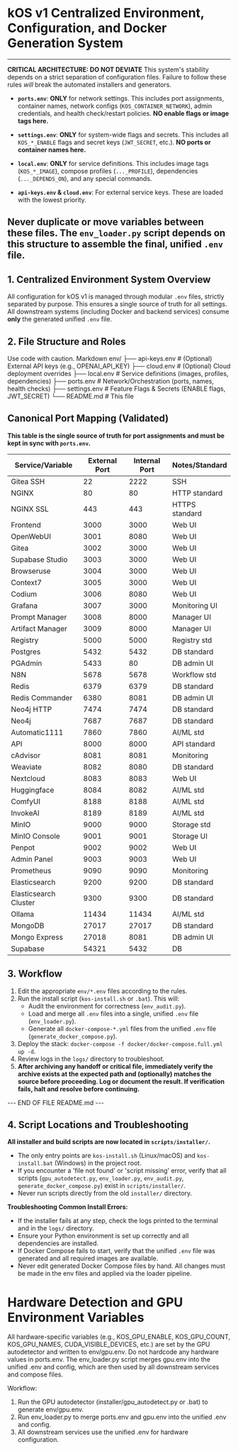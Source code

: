 # kOS v1 Centralized Environment, Configuration, and Docker Generation System

---
**CRITICAL ARCHITECTURE: DO NOT DEVIATE**
This system's stability depends on a strict separation of configuration files. Failure to follow these rules *will* break the automated installers and generators.

- **`ports.env`**: **ONLY** for network settings. This includes port assignments, container names, network configs (`KOS_CONTAINER_NETWORK`), admin credentials, and health check/restart policies. **NO enable flags or image tags here.**

- **`settings.env`**: **ONLY** for system-wide flags and secrets. This includes all `KOS_*_ENABLE` flags and secret keys (`JWT_SECRET`, etc.). **NO ports or container names here.**

- **`local.env`**: **ONLY** for service definitions. This includes image tags (`KOS_*_IMAGE`), compose profiles (`..._PROFILE`), dependencies (`..._DEPENDS_ON`), and any special commands.

- **`api-keys.env` & `cloud.env`**: For external service keys. These are loaded with the lowest priority.

**Never duplicate or move variables between these files.** The `env_loader.py` script depends on this structure to assemble the final, unified `.env` file.
---

## 1. Centralized Environment System Overview

All configuration for kOS v1 is managed through modular `.env` files, strictly separated by purpose. This ensures a single source of truth for all settings. All downstream systems (including Docker and backend services) consume **only** the generated unified `.env` file.

## 2. File Structure and Roles
Use code with caution.
Markdown
env/
├── api-keys.env # (Optional) External API keys (e.g., OPENAI_API_KEY)
├── cloud.env # (Optional) Cloud deployment overrides
├── local.env # Service definitions (images, profiles, dependencies)
├── ports.env # Network/Orchestration (ports, names, health checks)
├── settings.env # Feature Flags & Secrets (ENABLE flags, JWT_SECRET)
└── README.md # This file

## Canonical Port Mapping (Validated)
**This table is the single source of truth for port assignments and must be kept in sync with `ports.env`.**

| Service/Variable         | External Port | Internal Port | Notes/Standard         |
|-------------------------|--------------|--------------|-----------------------|
| Gitea SSH               | 22           | 2222         | SSH                   |
| NGINX                   | 80           | 80           | HTTP standard         |
| NGINX SSL               | 443          | 443          | HTTPS standard        |
| Frontend                | 3000         | 3000         | Web UI                |
| OpenWebUI               | 3001         | 8080         | Web UI                |
| Gitea                   | 3002         | 3000         | Web UI                |
| Supabase Studio         | 3003         | 3000         | Web UI                |
| Browseruse              | 3004         | 3000         | Web UI                |
| Context7                | 3005         | 3000         | Web UI                |
| Codium                  | 3006         | 8080         | Web UI                |
| Grafana                 | 3007         | 3000         | Monitoring UI         |
| Prompt Manager          | 3008         | 8000         | Manager UI            |
| Artifact Manager        | 3009         | 8000         | Manager UI            |
| Registry                | 5000         | 5000         | Registry std          |
| Postgres                | 5432         | 5432         | DB standard           |
| PGAdmin                 | 5433         | 80           | DB admin UI           |
| N8N                     | 5678         | 5678         | Workflow std          |
| Redis                   | 6379         | 6379         | DB standard           |
| Redis Commander         | 6380         | 8081         | DB admin UI           |
| Neo4j HTTP              | 7474         | 7474         | DB standard           |
| Neo4j                   | 7687         | 7687         | DB standard           |
| Automatic1111           | 7860         | 7860         | AI/ML std             |
| API                     | 8000         | 8000         | API standard          |
| cAdvisor                | 8081         | 8081         | Monitoring            |
| Weaviate                | 8082         | 8080         | DB standard           |
| Nextcloud               | 8083         | 8083         | Web UI                |
| Huggingface             | 8084         | 8082         | AI/ML std             |
| ComfyUI                 | 8188         | 8188         | AI/ML std             |
| InvokeAI                | 8189         | 8189         | AI/ML std             |
| MinIO                   | 9000         | 9000         | Storage std           |
| MinIO Console           | 9001         | 9001         | Storage UI            |
| Penpot                  | 9002         | 9002         | Web UI                |
| Admin Panel             | 9003         | 9003         | Web UI                |
| Prometheus              | 9090         | 9090         | Monitoring            |
| Elasticsearch           | 9200         | 9200         | DB standard           |
| Elasticsearch Cluster   | 9300         | 9300         | DB standard           |
| Ollama                  | 11434        | 11434        | AI/ML std             |
| MongoDB                 | 27017        | 27017        | DB standard           |
| Mongo Express           | 27018        | 8081         | DB admin UI           |
| Supabase                | 54321        | 5432         | DB                    |

## 3. Workflow

1.  Edit the appropriate `env/*.env` files according to the rules.
2.  Run the install script (`kos-install.sh` or `.bat`). This will:
    *   Audit the environment for correctness (`env_audit.py`).
    *   Load and merge all `.env` files into a single, unified `.env` file (`env_loader.py`).
    *   Generate all `docker-compose-*.yml` files from the unified `.env` file (`generate_docker_compose.py`).
3.  Deploy the stack: `docker-compose -f docker/docker-compose.full.yml up -d`.
4.  Review logs in the `logs/` directory to troubleshoot.
5.  **After archiving any handoff or critical file, immediately verify the archive exists at the expected path and (optionally) matches the source before proceeding. Log or document the result. If verification fails, halt and resolve before continuing.**

--- END OF FILE README.md ---

## 4. Script Locations and Troubleshooting

**All installer and build scripts are now located in `scripts/installer/`.**
- The only entry points are `kos-install.sh` (Linux/macOS) and `kos-install.bat` (Windows) in the project root.
- If you encounter a 'file not found' or 'script missing' error, verify that all scripts (`gpu_autodetect.py`, `env_loader.py`, `env_audit.py`, `generate_docker_compose.py`) exist in `scripts/installer/`.
- Never run scripts directly from the old `installer/` directory.

**Troubleshooting Common Install Errors:**
- If the installer fails at any step, check the logs printed to the terminal and in the `logs/` directory.
- Ensure your Python environment is set up correctly and all dependencies are installed.
- If Docker Compose fails to start, verify that the unified `.env` file was generated and all required images are available.
- Never edit generated Docker Compose files by hand. All changes must be made in the env files and applied via the loader pipeline.

# Hardware Detection and GPU Environment Variables

All hardware-specific variables (e.g., KOS_GPU_ENABLE, KOS_GPU_COUNT, KOS_GPU_NAMES, CUDA_VISIBLE_DEVICES, etc.) are set by the GPU autodetector and written to env/gpu.env. Do not hardcode any hardware values in ports.env. The env_loader.py script merges gpu.env into the unified .env and config, which are then used by all downstream services and compose files.

Workflow:
1. Run the GPU autodetector (installer/gpu_autodetect.py or .bat) to generate env/gpu.env.
2. Run env_loader.py to merge ports.env and gpu.env into the unified .env and config.
3. All downstream services use the unified .env for hardware configuration.